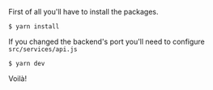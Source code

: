 First of all you'll have to install the packages.

```shell
$ yarn install
```

If you changed the backend's port you'll need to configure `src/services/api.js`

```shell
$ yarn dev
```

Voilà!
